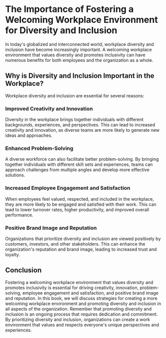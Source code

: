The Importance of Fostering a Welcoming Workplace Environment for Diversity and Inclusion
===================================================================================================================

In today's globalized and interconnected world, workplace diversity and inclusion have become increasingly important. A welcoming workplace environment that values diversity and promotes inclusivity can have numerous benefits for both employees and the organization as a whole.

Why is Diversity and Inclusion Important in the Workplace?
----------------------------------------------------------

Workplace diversity and inclusion are essential for several reasons:

### Improved Creativity and Innovation

Diversity in the workplace brings together individuals with different backgrounds, experiences, and perspectives. This can lead to increased creativity and innovation, as diverse teams are more likely to generate new ideas and approaches.

### Enhanced Problem-Solving

A diverse workforce can also facilitate better problem-solving. By bringing together individuals with different skill sets and experiences, teams can approach challenges from multiple angles and develop more effective solutions.

### Increased Employee Engagement and Satisfaction

When employees feel valued, respected, and included in the workplace, they are more likely to be engaged and satisfied with their work. This can lead to lower turnover rates, higher productivity, and improved overall performance.

### Positive Brand Image and Reputation

Organizations that prioritize diversity and inclusion are viewed positively by customers, investors, and other stakeholders. This can enhance the organization's reputation and brand image, leading to increased trust and loyalty.

Conclusion
----------

Fostering a welcoming workplace environment that values diversity and promotes inclusivity is essential for driving creativity, innovation, problem-solving, employee engagement and satisfaction, and positive brand image and reputation. In this book, we will discuss strategies for creating a more welcoming workplace environment and promoting diversity and inclusion in all aspects of the organization. Remember that promoting diversity and inclusion is an ongoing process that requires dedication and commitment. By prioritizing diversity and inclusion, organizations can create a work environment that values and respects everyone's unique perspectives and experiences.
